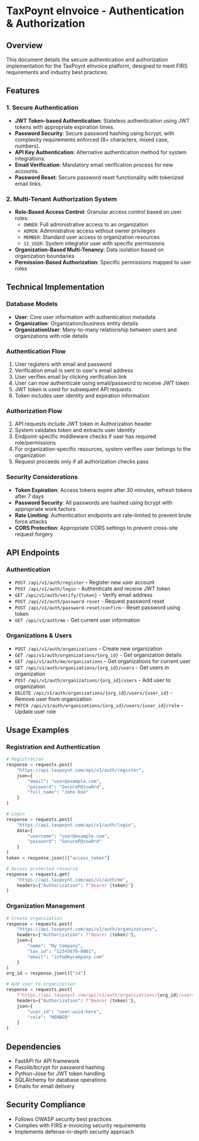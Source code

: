 # TaxPoynt eInvoice - Authentication & Authorization

## Overview
This document details the secure authentication and authorization implementation for the TaxPoynt eInvoice platform, designed to meet FIRS requirements and industry best practices.

## Features

### 1. Secure Authentication
- **JWT Token-based Authentication**: Stateless authentication using JWT tokens with appropriate expiration times.
- **Password Security**: Secure password hashing using bcrypt, with complexity requirements enforced (8+ characters, mixed case, numbers).
- **API Key Authentication**: Alternative authentication method for system integrations.
- **Email Verification**: Mandatory email verification process for new accounts.
- **Password Reset**: Secure password reset functionality with tokenized email links.

### 2. Multi-Tenant Authorization System
- **Role-Based Access Control**: Granular access control based on user roles:
  - `OWNER`: Full administrative access to an organization
  - `ADMIN`: Administrative access without owner privileges
  - `MEMBER`: Standard user access to organization resources
  - `SI_USER`: System integrator user with specific permissions
- **Organization-Based Multi-Tenancy**: Data isolation based on organization boundaries
- **Permission-Based Authorization**: Specific permissions mapped to user roles

## Technical Implementation

### Database Models
- **User**: Core user information with authentication metadata
- **Organization**: Organization/business entity details
- **OrganizationUser**: Many-to-many relationship between users and organizations with role details

### Authentication Flow
1. User registers with email and password
2. Verification email is sent to user's email address
3. User verifies email by clicking verification link
4. User can now authenticate using email/password to receive JWT token
5. JWT token is used for subsequent API requests
6. Token includes user identity and expiration information

### Authorization Flow
1. API requests include JWT token in Authorization header
2. System validates token and extracts user identity
3. Endpoint-specific middleware checks if user has required role/permissions
4. For organization-specific resources, system verifies user belongs to the organization
5. Request proceeds only if all authorization checks pass

### Security Considerations
- **Token Expiration**: Access tokens expire after 30 minutes, refresh tokens after 7 days
- **Password Security**: All passwords are hashed using bcrypt with appropriate work factors
- **Rate Limiting**: Authentication endpoints are rate-limited to prevent brute force attacks
- **CORS Protection**: Appropriate CORS settings to prevent cross-site request forgery

## API Endpoints

### Authentication
- `POST /api/v1/auth/register` - Register new user account
- `POST /api/v1/auth/login` - Authenticate and receive JWT token
- `GET /api/v1/auth/verify/{token}` - Verify email address
- `POST /api/v1/auth/password-reset` - Request password reset
- `POST /api/v1/auth/password-reset/confirm` - Reset password using token
- `GET /api/v1/auth/me` - Get current user information

### Organizations & Users
- `POST /api/v1/auth/organizations` - Create new organization
- `GET /api/v1/auth/organizations/{org_id}` - Get organization details
- `GET /api/v1/auth/me/organizations` - Get organizations for current user
- `GET /api/v1/auth/organizations/{org_id}/users` - Get users in organization
- `POST /api/v1/auth/organizations/{org_id}/users` - Add user to organization
- `DELETE /api/v1/auth/organizations/{org_id}/users/{user_id}` - Remove user from organization
- `PATCH /api/v1/auth/organizations/{org_id}/users/{user_id}/role` - Update user role

## Usage Examples

### Registration and Authentication

```python
# Registration
response = requests.post(
    "https://api.taxpoynt.com/api/v1/auth/register",
    json={
        "email": "user@example.com",
        "password": "SecureP@ssw0rd",
        "full_name": "John Doe"
    }
)

# Login
response = requests.post(
    "https://api.taxpoynt.com/api/v1/auth/login",
    data={
        "username": "user@example.com",
        "password": "SecureP@ssw0rd"
    }
)
token = response.json()["access_token"]

# Access protected resource
response = requests.get(
    "https://api.taxpoynt.com/api/v1/auth/me",
    headers={"Authorization": f"Bearer {token}"}
)
```

### Organization Management

```python
# Create organization
response = requests.post(
    "https://api.taxpoynt.com/api/v1/auth/organizations",
    headers={"Authorization": f"Bearer {token}"},
    json={
        "name": "My Company",
        "tax_id": "12345678-0001",
        "email": "info@mycompany.com"
    }
)
org_id = response.json()["id"]

# Add user to organization
response = requests.post(
    f"https://api.taxpoynt.com/api/v1/auth/organizations/{org_id}/users",
    headers={"Authorization": f"Bearer {token}"},
    json={
        "user_id": "user-uuid-here",
        "role": "MEMBER"
    }
)
```

## Dependencies
- FastAPI for API framework
- Passlib/bcrypt for password hashing
- Python-Jose for JWT token handling
- SQLAlchemy for database operations
- Emails for email delivery

## Security Compliance
- Follows OWASP security best practices
- Complies with FIRS e-invoicing security requirements
- Implements defense-in-depth security approach 